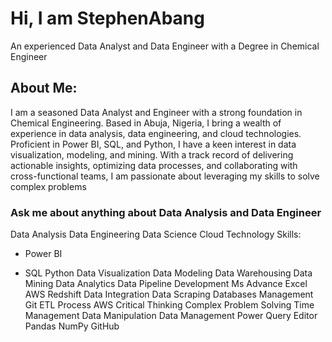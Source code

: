 # Hi, I am StephenAbang
An experienced Data Analyst and Data Engineer with a Degree in Chemical Engineer

## About Me:
I am a seasoned Data Analyst and Engineer with a strong foundation in Chemical Engineering. Based in Abuja, Nigeria, I bring a wealth of experience in data analysis, data engineering, and cloud technologies. Proficient in Power BI, SQL, and Python, I have a keen interest in data visualization, modeling, and mining. With a track record of delivering actionable insights, optimizing data processes, and collaborating with cross-functional teams, I am passionate about leveraging my skills to solve complex problems

### Ask me about anything about Data Analysis and Data Engineer

Data Analysis
Data Engineering
Data Science
Cloud Technology
Skills:

* Power BI
- SQL
Python
Data Visualization
Data Modeling
Data Warehousing
Data Mining
Data Analytics
Data Pipeline Development
Ms Advance Excel
AWS Redshift
Data Integration
Data Scraping
Databases Management
Git
ETL Process
AWS
Critical Thinking
Complex Problem Solving
Time Management
Data Manipulation
Data Management
Power Query Editor
Pandas
NumPy
GitHub
